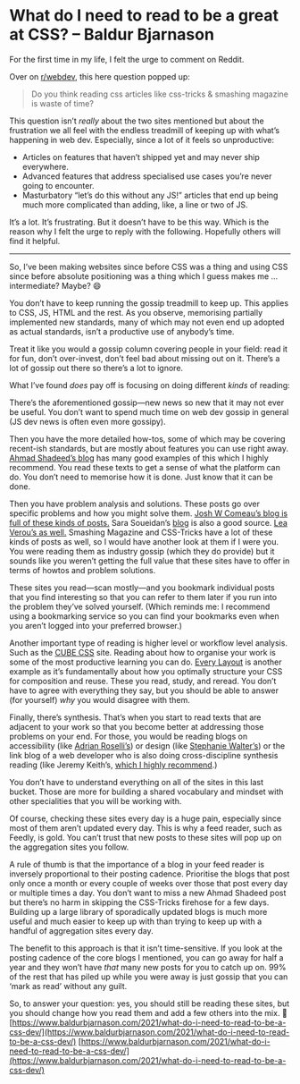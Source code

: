 # What do I need to read to be a great at CSS? – Baldur Bjarnason
For the first time in my life, I felt the urge to comment on Reddit.

Over on [r/webdev](https://www.reddit.com/r/webdev/comments/qakrwh/do_you_think_reading_css_articles_like_csstricks/), this here question popped up:

> Do you think reading css articles like css-tricks & smashing magazine is waste of time?

This question isn’t _really_ about the two sites mentioned but about the frustration we all feel with the endless treadmill of keeping up with what’s happening in web dev. Especially, since a lot of it feels so unproductive:

-   Articles on features that haven’t shipped yet and may never ship everywhere.
-   Advanced features that address specialised use cases you’re never going to encounter.
-   Masturbatory “let’s do this without any JS!” articles that end up being much more complicated than adding, like, a line or two of JS.

It’s a lot. It’s frustrating. But it doesn’t have to be this way. Which is the reason why I felt the urge to reply with the following. Hopefully others will find it helpful.

* * *

So, I’ve been making websites since before CSS was a thing and using CSS since before absolute positioning was a thing which I guess makes me … intermediate? Maybe? 😄

You don’t have to keep running the gossip treadmill to keep up. This applies to CSS, JS, HTML and the rest. As you observe, memorising partially implemented new standards, many of which may not even end up adopted as actual standards, isn’t a productive use of anybody’s time.

Treat it like you would a gossip column covering people in your field: read it for fun, don’t over-invest, don’t feel bad about missing out on it. There’s a lot of gossip out there so there’s a lot to ignore.

What I’ve found _does_ pay off is focusing on doing different _kinds_ of reading:

There’s the aforementioned gossip—new news so new that it may not ever be useful. You don’t want to spend much time on web dev gossip in general (JS dev news is often even more gossipy).

Then you have the more detailed how-tos, some of which may be covering recent-ish standards, but are mostly about features you can use right away. [Ahmad Shadeed’s blog](https://ishadeed.com/) has many good examples of this which I highly recommend. You read these texts to get a sense of what the platform can do. You don’t need to memorise how it is done. Just know that it can be done.

Then you have problem analysis and solutions. These posts go over specific problems and how you might solve them. [Josh W Comeau’s blog is full of these kinds of posts.](https://www.joshwcomeau.com/) Sara Soueidan’s [blog](https://www.sarasoueidan.com/blog/) is also a good source. [Lea Verou’s as well.](https://lea.verou.me/) Smashing Magazine and CSS-Tricks have a lot of these kinds of posts as well, so I would have another look at them if I were you. You were reading them as industry gossip (which they do provide) but it sounds like you weren’t getting the full value that these sites have to offer in terms of howtos and problem solutions.

These sites you read—scan mostly—and you bookmark individual posts that you find interesting so that you can refer to them later if you run into the problem they’ve solved yourself. (Which reminds me: I recommend using a bookmarking service so you can find your bookmarks even when you aren’t logged into your preferred browser.)

Another important type of reading is higher level or workflow level analysis. Such as the [CUBE CSS](https://cube.fyi/) site. Reading about how to organise your work is some of the most productive learning you can do. [Every Layout](https://every-layout.dev/) is another example as it’s fundamentally about how you optimally structure your CSS for composition and reuse. These you read, study, and reread. You don’t have to agree with everything they say, but you should be able to answer (for yourself) _why_ you would disagree with them.

Finally, there’s synthesis. That’s when you start to read texts that are adjacent to your work so that you become better at addressing those problems on your end. For those, you would be reading blogs on accessibility (like [Adrian Roselli’s](https://adrianroselli.com/)) or design (like [Stephanie Walter’s](https://stephaniewalter.design/blog/)) or the link blog of a web developer who is also doing cross-discipline synthesis reading (like Jeremy Keith’s, [which I highly recommend](https://adactio.com/links).)

You don’t have to understand everything on all of the sites in this last bucket. Those are more for building a shared vocabulary and mindset with other specialities that you will be working with.

Of course, checking these sites every day is a huge pain, especially since most of them aren’t updated every day. This is why a feed reader, such as Feedly, is gold. You can’t trust that new posts to these sites will pop up on the aggregation sites you follow.

A rule of thumb is that the importance of a blog in your feed reader is inversely proportional to their posting cadence. Prioritise the blogs that post only once a month or every couple of weeks over those that post every day or multiple times a day. You don’t want to miss a new Ahmad Shadeed post but there’s no harm in skipping the CSS-Tricks firehose for a few days. Building up a large library of sporadically updated blogs is much more useful and much easier to keep up with than trying to keep up with a handful of aggregation sites every day.

The benefit to this approach is that it isn’t time-sensitive. If you look at the posting cadence of the core blogs I mentioned, you can go away for half a year and they won’t have _that_ many new posts for you to catch up on. 99% of the rest that has piled up while you were away is just gossip that you can ‘mark as read’ without any guilt.

So, to answer your question: yes, you should still be reading these sites, but you should change how you read them and add a few others into the mix. 🙂 
 [https://www.baldurbjarnason.com/2021/what-do-i-need-to-read-to-be-a-css-dev/](https://www.baldurbjarnason.com/2021/what-do-i-need-to-read-to-be-a-css-dev/) 
 [https://www.baldurbjarnason.com/2021/what-do-i-need-to-read-to-be-a-css-dev/](https://www.baldurbjarnason.com/2021/what-do-i-need-to-read-to-be-a-css-dev/)
